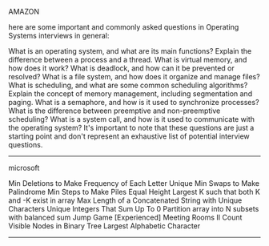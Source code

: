 
AMAZON

here are some important and commonly asked questions in Operating Systems interviews in general:

What is an operating system, and what are its main functions?
Explain the difference between a process and a thread.
What is virtual memory, and how does it work?
What is deadlock, and how can it be prevented or resolved?
What is a file system, and how does it organize and manage files?
What is scheduling, and what are some common scheduling algorithms?
Explain the concept of memory management, including segmentation and paging.
What is a semaphore, and how is it used to synchronize processes?
What is the difference between preemptive and non-preemptive scheduling?
What is a system call, and how is it used to communicate with the operating system?
It's important to note that these questions are just a starting point and don't represent an exhaustive list of potential interview questions.



-----------------------------------
microsoft 

Min Deletions to Make Frequency of Each Letter Unique
Min Swaps to Make Palindrome
Min Steps to Make Piles Equal Height
Largest K such that both K and -K exist in array
Max Length of a Concatenated String with Unique Characters
Unique Integers That Sum Up To 0
Partition array into N subsets with balanced sum
Jump Game [Experienced]
Meeting Rooms II
Count Visible Nodes in Binary Tree
Largest Alphabetic Character

---------------------------------------------------